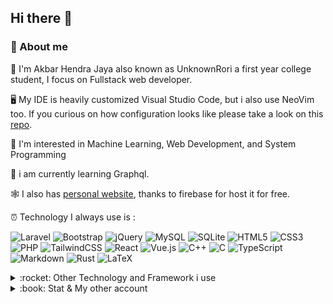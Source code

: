 ## Hi there 👋

### 🚀 About me

🧍  I'm Akbar Hendra Jaya also known as UnknownRori a first year college student, I focus on Fullstack web developer.

🖥️ My IDE is heavily customized Visual Studio Code, but i also use NeoVim too. If you curious on how configuration looks like please take a look on this [repo](https://github.com/UnknownRori/mysetting).

🌟 I'm interested in Machine Learning, Web Development, and System Programming

📘 i am currently learning Graphql.

🕸️ I also has [personal website](https://unknownrori-firebase.web.app), thanks to firebase for host it for free.

⏰ Technology I always use is :

![Laravel](https://img.shields.io/badge/laravel-%23FF2D20.svg?style=for-the-badge&logo=laravel&logoColor=white)
![Bootstrap](https://img.shields.io/badge/bootstrap-%23563D7C.svg?style=for-the-badge&logo=bootstrap&logoColor=white)
![jQuery](https://img.shields.io/badge/jquery-%230769AD.svg?style=for-the-badge&logo=jquery&logoColor=white)
![MySQL](https://img.shields.io/badge/mysql-%2300f.svg?style=for-the-badge&logo=mysql&logoColor=white)
![SQLite](https://img.shields.io/badge/sqlite-%2307405e.svg?style=for-the-badge&logo=sqlite&logoColor=white)
![HTML5](https://img.shields.io/badge/html5-%23E34F26.svg?style=for-the-badge&logo=html5&logoColor=white)
![CSS3](https://img.shields.io/badge/css3-%231572B6.svg?style=for-the-badge&logo=css3&logoColor=white)
![PHP](https://img.shields.io/badge/php-%23777BB4.svg?style=for-the-badge&logo=php&logoColor=white)
![TailwindCSS](https://img.shields.io/badge/tailwindcss-%2338B2AC.svg?style=for-the-badge&logo=tailwind-css&logoColor=white)
![React](https://img.shields.io/badge/react-%2320232a.svg?style=for-the-badge&logo=react&logoColor=%2361DAFB)
![Vue.js](https://img.shields.io/badge/vuejs-%2335495e.svg?style=for-the-badge&logo=vuedotjs&logoColor=%234FC08D)
![C++](https://img.shields.io/badge/c++-%2300599C.svg?style=for-the-badge&logo=c%2B%2B&logoColor=white)
![C](https://img.shields.io/badge/c-%2300599C.svg?style=for-the-badge&logo=c&logoColor=white)
![TypeScript](https://img.shields.io/badge/typescript-%23007ACC.svg?style=for-the-badge&logo=typescript&logoColor=white)
![Markdown](https://img.shields.io/badge/markdown-%23000000.svg?style=for-the-badge&logo=markdown&logoColor=white)
![Rust](https://img.shields.io/badge/rust-%23000000.svg?style=for-the-badge&logo=rust&logoColor=white)
![LaTeX](https://img.shields.io/badge/latex-%23008080.svg?style=for-the-badge&logo=latex&logoColor=white)

<details>
  <summary> :rocket: Other Technology and Framework i use</summary>

  <table border="0">
    <tr>
      <td>Livewire</td>
      <td>Postgres</td>
      <td>Docker</td>
      <td>MongoDB</td>
    </tr>
    <tr>
      <td>Inertia.js</td>
      <td>Redis</td>
      <td>Python</td>
      <td>Yew</td>
    </tr>
    <tr>
      <td>C#</td>
      <td>Javascript</td>
      <td>Svelte</td>
      <td>Flask</td>
    </tr>
    <tr>
      <td>Angular</td>
      <td>Java</td>
      <td>CodeIgniter</td>
      <td>Wordpress</td>
    </tr>
    <tr>
      <td>Go</td>
      <td>Zig</td>
      <td>Ruby</td>
      <td>Lua</td>
    </tr>
  </table>
</details>

<details>
  <summary> :book: Stat & My other account</summary>
  
  <p align="center">
    <img style="margin:auto" height="150" src="https://bad-apple-github-readme.vercel.app/api?show_bg=1&username=UnknownRori&show_icons=true&theme=cobalt&count_private=true" />
    <img style="margin:auto" height="150" src="https://bad-apple-github-readme.vercel.app/api/top-langs/?show_bg=1&username=UnknownRori&layout=compact&theme=cobalt" />
    <img style="margin:auto" height="150" src="https://streak-stats.demolab.com?user=UnknownRori&theme=cobalt&background=193549" />
  </p>
  
<div align="center">
  <h2>My other account</h2>
  <a href="https://twitter.com/UnknownRori" target="_blank">
    <img src="https://img.shields.io/badge/Twitter-1DA1F2?style=for-the-badge&logo=twitter&logoColor=white"/>
  </a>
  <a href="https://stackoverflow.com/users/13991588/unknownrori">
    <img src="https://img.shields.io/badge/Stack_Overflow-FE7A16?style=for-the-badge&logo=stack-overflow&logoColor=white"/>
  </a>
  <a href="https://stackexchange.com/users/19154447/unknownrori">
    <img src="https://img.shields.io/badge/StackExchange-%23ffffff.svg?style=for-the-badge&logo=StackExchange&logoColor=white"/>
  </a>
  <a href="https://www.figma.com/@UnknownRori" target="_blank">
    <img src="https://img.shields.io/badge/figma-%23F24E1E.svg?style=for-the-badge&logo=figma&logoColor=white"/>
  </a>
  <a href="https://discord.com/users/611902987744313345" target="_blank">
    <img src="https://img.shields.io/badge/-Discord-7289da?style=for-the-badge&logo=discord&logoColor=white" />
  </a>
  <a href="https://unknownrori.itch.io/" target="_blank">
    <img src="https://img.shields.io/badge/Itch-%23FF0B34.svg?style=for-the-badge&logo=Itch.io&logoColor=white" />
  </a>
  <a href="https://steamcommunity.com/id/UnknownRori/" target="_blank">
    <img src="https://img.shields.io/badge/steam-%23000000.svg?style=for-the-badge&logo=steam&logoColor=white" />
  </a>
  <a href="https://www.instagram.com/unknownrori/" target="_blank">
    <img src="https://img.shields.io/badge/Instagram-%23E4405F.svg?style=for-the-badge&logo=Instagram&logoColor=white" />
  </a>
  <a href="https://unknownrori-blogspot.blogspot.com/" target="_blank">
    <img src="https://img.shields.io/badge/Blogger-FF5722?style=for-the-badge&logo=blogger&logoColor=white" />
  </a>
</div>
  
<details>
  <summary>:book: Detailed Stats</summary>
  <a href="https://metrics.lecoq.io/insights/UnknownRori">
    <img src="https://metrics.lecoq.io/UnknownRori?template=classic&config.timezone=Asia%2FSingapore" />
  </a>
</details>
  
</details>
